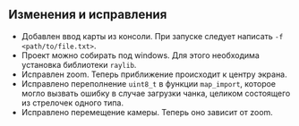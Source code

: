 ## Изменения и исправления
- Добавлен ввод карты из консоли. При запуске следует написать `-f <path/to/file.txt>`.
- Проект можно собирать под windows. Для этого необходима установка библиотеки `raylib`.
- Исправлен zoom. Теперь приближение происходит к центру экрана.
- Исправлено переполнение `uint8_t` в функции `map_import`, которое могло вызвать ошибку в случае загрузки чанка, целиком состоящего из стрелочек одного типа.
- Исправлено перемещение камеры. Теперь оно зависит от zoom.
